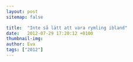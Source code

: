```yaml
---
layout: post
sitemap: false

title:  "Inte så lätt att vara rymling ibland"
date:   2012-07-29 17:20:12 +0100
thumbnail-img: 
author: Eva
tags: ["2012"]
---
```




